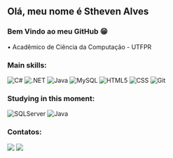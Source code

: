  ## Olá, meu nome é Stheven Alves
 ### Bem Vindo ao meu GitHub 😁
 • Acadêmico de Ciência da Computação - UTFPR
 
 ### Main skills:
 ![C#](https://img.shields.io/badge/C%23-239120?style=for-the-badge&logo=c-sharp&logoColor=white)
 ![.NET](https://img.shields.io/badge/.NET-5C2D91?style=for-the-badge&logo=.net&logoColor=white)
 ![Java](https://img.shields.io/badge/Java-ED8B00?style=for-the-badge&logo=openjdk&logoColor=white)
 ![MySQL](https://img.shields.io/badge/MySQL-4479A1.svg?style=for-the-badge&logo=MySQL&logoColor=white)
 ![HTML5](https://img.shields.io/badge/HTML5-E34F26?style=for-the-badge&logo=html5&logoColor=white)
 ![CSS](https://img.shields.io/badge/CSS3-1572B6?style=for-the-badge&logo=css3&logoColor=white)
 ![Git](https://img.shields.io/badge/Git-E34F26?style=for-the-badge&logo=git&logoColor=white)

 ### Studying in this moment:
![SQLServer](https://img.shields.io/badge/Microsoft%20SQL%20Server-CC2927.svg?style=for-the-badge&logo=Microsoft-SQL-Server&logoColor=white)
![Java](https://img.shields.io/badge/Java-ED8B00?style=for-the-badge&logo=openjdk&logoColor=white)
### Contatos:
<div>
 <a href = "mailto:sthevenalvess@gmail.com"><img src="https://img.shields.io/badge/-Gmail-%23333?style=for-the-badge&logo=gmail&logoColor=white" target="_blank"></a>
 <a href="https://www.linkedin.com/in/stheven-alves-a77160221/" target="_blank"><img src="https://img.shields.io/badge/-LinkedIn-%230077B5?style=for-the-badge&logo=linkedin&logoColor=white" target="_blank"></a> 
</div>
